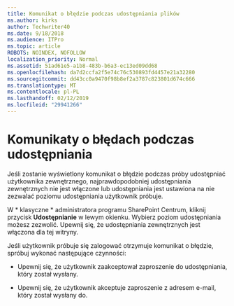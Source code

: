 ```yaml
---
title: Komunikat o błędzie podczas udostępniania plików
ms.author: kirks
author: Techwriter40
ms.date: 9/18/2018
ms.audience: ITPro
ms.topic: article
ROBOTS: NOINDEX, NOFOLLOW
localization_priority: Normal
ms.assetid: 51ad61e5-a1b8-483b-b6a3-ec13ed09dd68
ms.openlocfilehash: da7d2ccfa2f5e74c76c530893fd4457e21a32280
ms.sourcegitcommit: dd43cc0a9470f98b8ef2a3787c823801d674c666
ms.translationtype: MT
ms.contentlocale: pl-PL
ms.lasthandoff: 02/12/2019
ms.locfileid: "29941266"
---
```

# <a name="error-messages-when-sharing"></a>Komunikaty o błędach podczas udostępniania

Jeśli zostanie wyświetlony komunikat o błędzie podczas próby udostępniać użytkownika zewnętrznego, najprawdopodobniej udostępniania zewnętrznych nie jest włączone lub udostępniania jest ustawiona na nie zezwalać poziomu udostępniania użytkownik próbuje.
  
W * klasyczne * administratora programu SharePoint Centrum, kliknij przycisk **Udostępnianie** w lewym okienku. Wybierz poziom udostępniania możesz zezwolić. Upewnij się, że udostępniania zewnętrznych jest włączona dla tej witryny. 
  
Jeśli użytkownik próbuje się zalogować otrzymuje komunikat o błędzie, spróbuj wykonać następujące czynności:
  
- Upewnij się, że użytkownik zaakceptował zaproszenie do udostępniania, który został wysłany.
    
- Upewnij się, że użytkownik akceptuje zaproszenie z adresem e-mail, który został wysłany do.
    

